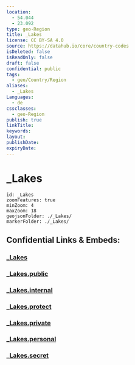 ```yaml
---
location:
  - 54.044
  - 23.092
type: geo-Region
title: _Lakes
license: CC BY-SA 4.0
source: https://datahub.io/core/country-codes
isDeleted: false
isReadOnly: false
draft: false
confidential: public
tags:
  - geo/Country/Region
aliases:
  - _Lakes
Languages:
  - de
cssclasses:
  - geo-Region
publish: true
linkTitle:
keywords:
layout:
publishDate:
expiryDate:
---
```


# _Lakes

```leaflet
id: _Lakes
zoomFeatures: true 
minZoom: 4 
maxZoom: 18
geojsonFolder: ./_Lakes/
markerFolder: ./_Lakes/
```


## Confidential Links & Embeds: 

### [_Lakes](/_Standards/Earth/Continent/Europe/Europe~East/Poland/Provinces~Poland/Podlachian/_Lakes.md) 

### [_Lakes.public](/_public/Earth/Continent/Europe/Europe~East/Poland/Provinces~Poland/Podlachian/_Lakes.public.md) 

### [_Lakes.internal](/_internal/Earth/Continent/Europe/Europe~East/Poland/Provinces~Poland/Podlachian/_Lakes.internal.md) 

### [_Lakes.protect](/_protect/Earth/Continent/Europe/Europe~East/Poland/Provinces~Poland/Podlachian/_Lakes.protect.md) 

### [_Lakes.private](/_private/Earth/Continent/Europe/Europe~East/Poland/Provinces~Poland/Podlachian/_Lakes.private.md) 

### [_Lakes.personal](/_personal/Earth/Continent/Europe/Europe~East/Poland/Provinces~Poland/Podlachian/_Lakes.personal.md) 

### [_Lakes.secret](/_secret/Earth/Continent/Europe/Europe~East/Poland/Provinces~Poland/Podlachian/_Lakes.secret.md)


